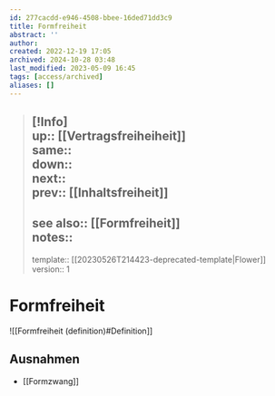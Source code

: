 ```yaml
---
id: 277cacdd-e946-4508-bbee-16ded71dd3c9
title: Formfreiheit
abstract: ''
author: 
created: 2022-12-19 17:05
archived: 2024-10-28 03:48
last_modified: 2023-05-09 16:45
tags: [access/archived]
aliases: []
---
```


> [!Info]  
> up:: [[Vertragsfreiheiheit]]  
> same::  
> down::  
> next::  
> prev:: [[Inhaltsfreiheit]]
> ---  
> see also:: [[Formfreiheit]]  
> notes::
> ---
> template:: [[20230526T214423-deprecated-template|Flower]]  
> version:: 1 

# Formfreiheit

![[Formfreiheit (definition)#Definition]]

## Ausnahmen

- [[Formzwang]]

